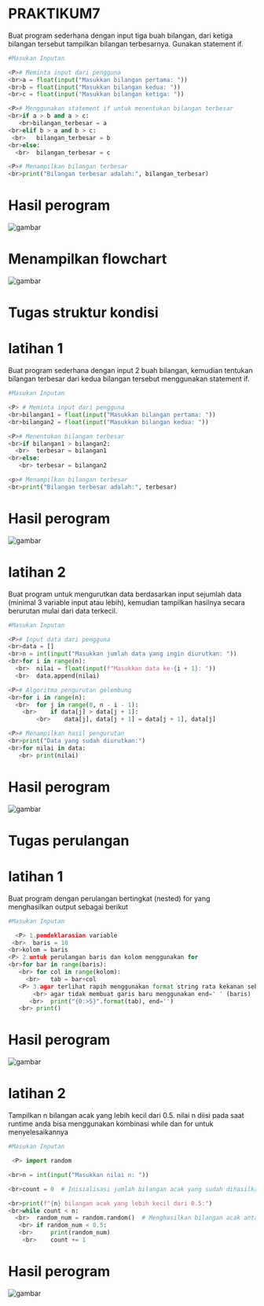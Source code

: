 # PRAKTIKUM7
Buat program sederhana dengan input tiga buah bilangan, dari ketiga bilangan
tersebut tampilkan bilangan terbesarnya. Gunakan statement if.

```Python
#Masukan Inputan

<P># Meminta input dari pengguna
<br>a = float(input("Masukkan bilangan pertama: "))
<br>b = float(input("Masukkan bilangan kedua: "))
<br>c = float(input("Masukkan bilangan ketiga: "))

<P># Menggunakan statement if untuk menentukan bilangan terbesar
<br>if a > b and a > c:
   <br>bilangan_terbesar = a
<br>elif b > a and b > c:
 <br>   bilangan_terbesar = b
<br>else:
  <br>  bilangan_terbesar = c

<P># Menampilkan bilangan terbesar
<br>print("Bilangan terbesar adalah:", bilangan_terbesar)
```
    
# Hasil perogram
    
![gambar](pra7.png)
    
# Menampilkan flowchart
    
![gambar](flowchart.png)

# Tugas struktur kondisi

# latihan 1
Buat program sederhana dengan input 2 buah bilangan, kemudian tentukan bilangan terbesar dari kedua bilangan tersebut menggunakan statement if.

```Python
#Masukan Inputan

<P> # Meminta input dari pengguna
<br>bilangan1 = float(input("Masukkan bilangan pertama: "))
<br>bilangan2 = float(input("Masukkan bilangan kedua: "))

<P># Menentukan bilangan terbesar
<br>if bilangan1 > bilangan2:
  <br>  terbesar = bilangan1
<br>else:
   <br> terbesar = bilangan2

<p># Menampilkan bilangan terbesar
<br>print("Bilangan terbesar adalah:", terbesar)
```
    
# Hasil perogram

![gambar](lat1.png)

# latihan 2
Buat program untuk mengurutkan data berdasarkan input sejumlah
data (minimal 3 variable input atau lebih), kemudian tampilkan
hasilnya secara berurutan mulai dari data terkecil.

```Python
#Masukan Inputan

<P># Input data dari pengguna
<br>data = []
<br>n = int(input("Masukkan jumlah data yang ingin diurutkan: "))
<br>for i in range(n):
  <br>  nilai = float(input(f"Masukkan data ke-{i + 1}: "))
  <br>  data.append(nilai)

<P># Algoritma pengurutan gelembung
<br>for i in range(n):
  <br>  for j in range(0, n - i - 1):
    <br>    if data[j] > data[j + 1]:
        <br>    data[j], data[j + 1] = data[j + 1], data[j]

<P># Menampilkan hasil pengurutan
<br>print("Data yang sudah diurutkan:")
<br>for nilai in data:
   <br> print(nilai)
```

   # Hasil perogram

   ![gambar](lat2.png)

   # Tugas perulangan

   # latihan 1
   Buat program dengan perulangan bertingkat (nested) for yang menghasilkan output sebagai berikut

```Python
#Masukan Inputan

  <P> 1.pendeklarasian variable
 <br>  baris = 10
<br>kolom = baris
<P> 2.untuk perulangan baris dan kolom menggunakan for
<br>for bar in range(baris):
   <br> for col in range(kolom):
     <br>   tab = bar+col
   <P> 3.agar terlihat rapih menggunakan format string rata kekanan sebanyak 5 karakter
       <br> agar tidak membuat garis baru menggunakan end=' ' (baris)
      <br>  print("{0:>5}".format(tab), end='')
   <br> print()
```

   # Hasil perogram

   ![gambar](lat3.png)

   # latihan 2
   Tampilkan n bilangan acak yang lebih kecil dari 0.5. nilai n diisi pada saat runtime anda bisa menggunakan kombinasi while dan for untuk menyelesaikannya

```Python
#Masukan Inputan

 <P> import random

<br>n = int(input("Masukkan nilai n: "))

<br>count = 0  # Inisialisasi jumlah bilangan acak yang sudah dihasilkan

<br>print(f"{n} bilangan acak yang lebih kecil dari 0.5:")
<br>while count < n:
  <br>  random_num = random.random()  # Menghasilkan bilangan acak antara 0 dan 1
   <br> if random_num < 0.5:
   <br>     print(random_num)
    <br>    count += 1
```

# Hasil perogram

![gambar](lat4.png)
